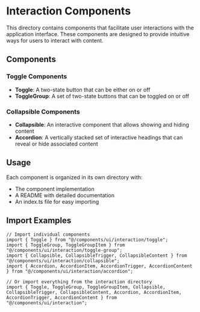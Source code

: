 # Interaction Components

This directory contains components that facilitate user interactions with the application interface. These components are designed to provide intuitive ways for users to interact with content.

## Components

### Toggle Components

- **Toggle**: A two-state button that can be either on or off
- **ToggleGroup**: A set of two-state buttons that can be toggled on or off

### Collapsible Components

- **Collapsible**: An interactive component that allows showing and hiding content
- **Accordion**: A vertically stacked set of interactive headings that can reveal or hide associated content

## Usage

Each component is organized in its own directory with:
- The component implementation
- A README with detailed documentation
- An index.ts file for easy importing

## Import Examples

```tsx
// Import individual components
import { Toggle } from "@/components/ui/interaction/toggle";
import { ToggleGroup, ToggleGroupItem } from "@/components/ui/interaction/toggle-group";
import { Collapsible, CollapsibleTrigger, CollapsibleContent } from "@/components/ui/interaction/collapsible";
import { Accordion, AccordionItem, AccordionTrigger, AccordionContent } from "@/components/ui/interaction/accordion";

// Or import everything from the interaction directory
import { Toggle, ToggleGroup, ToggleGroupItem, Collapsible, CollapsibleTrigger, CollapsibleContent, Accordion, AccordionItem, AccordionTrigger, AccordionContent } from "@/components/ui/interaction";
```